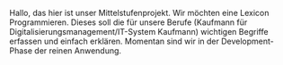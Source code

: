 Hallo, das hier ist unser Mittelstufenprojekt. 
Wir möchten eine Lexicon Programmieren.
Dieses soll die für unsere Berufe (Kaufmann für Digitalisierungsmanagement/IT-System Kaufmann) wichtigen Begriffe erfassen und einfach erklären.
Momentan sind wir in der Development-Phase der reinen Anwendung.